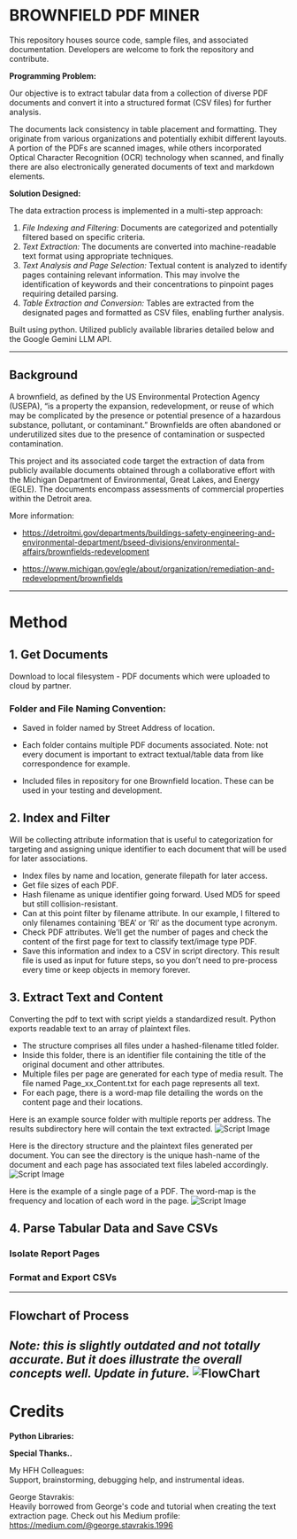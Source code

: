 # BROWNFIELD PDF MINER

This repository houses source code, sample files, and associated documentation.
Developers are welcome to fork the repository and contribute.

**Programming Problem:**

Our objective is to extract tabular data from a collection of diverse PDF documents and convert it into a structured format (CSV files) for further analysis.

The documents lack consistency in table placement and formatting.
They originate from various organizations and potentially exhibit different layouts.
A portion of the PDFs are scanned images, while others incorporated Optical Character Recognition (OCR) technology when scanned, and finally there are also electronically generated documents of text and markdown elements.

**Solution Designed:**

The data extraction process is implemented in a multi-step approach:

1. *File Indexing and Filtering:* Documents are categorized and potentially filtered based on specific criteria.
2. *Text Extraction:* The documents are converted into machine-readable text format using appropriate techniques.
3. *Text Analysis and Page Selection:* Textual content is analyzed to identify pages containing relevant information. This may involve the identification of keywords and their concentrations to pinpoint pages requiring detailed parsing.
4. *Table Extraction and Conversion:* Tables are extracted from the designated pages and formatted as CSV files, enabling further analysis.

Built using python. Utilized publicly available libraries detailed below and the Google Gemini LLM API.

---

## Background

A brownfield, as defined by the US Environmental Protection Agency (USEPA), “is a property the expansion, redevelopment, or reuse of which may be complicated by the presence or potential presence of a hazardous substance, pollutant, or contaminant.”  Brownfields are often abandoned or underutilized sites due to the presence of contamination or suspected contamination. 

This project and its associated code target the extraction of data from publicly available documents obtained through a collaborative effort with the Michigan Department of Environmental, Great Lakes, and Energy (EGLE). The documents encompass assessments of commercial properties within the Detroit area.

More information:

- https://detroitmi.gov/departments/buildings-safety-engineering-and-environmental-department/bseed-divisions/environmental-affairs/brownfields-redevelopment

- https://www.michigan.gov/egle/about/organization/remediation-and-redevelopment/brownfields

---

# Method

## 1. Get Documents


Download to local filesystem - PDF documents which were uploaded to cloud by partner. 

### Folder and File Naming Convention:
-	Saved in folder named by Street Address of location.
-	Each folder contains multiple PDF documents associated. Note: not every document is important to extract textual/table data from like correspondence for example.

-	Included files in repository for one Brownfield location. These can be used in your testing and development.

## 2. Index and Filter

Will be collecting attribute information that is useful to categorization for targeting and assigning unique identifier to each document that will be used for later associations.

-	Index files by name and location, generate filepath for later access. 
-	Get file sizes of each PDF.
-	Hash filename as unique identifier going forward. Used MD5 for speed but still collision-resistant.
-	Can at this point filter by filename attribute. In our example, I filtered to only filenames containing ‘BEA’ or ‘RI’ as the document type acronym.
-	Check PDF attributes. We’ll get the number of pages and check the content of the first page for text to classify text/image type PDF.  
-	Save this information and index to a CSV in script directory. This result file is used as input for future steps, so you don’t need to pre-process every time or keep objects in memory forever.


## 3. Extract Text and Content

Converting the pdf to text with script yields a standardized result.
Python exports readable text to an array of plaintext files.
- The structure comprises all files under a hashed-filename titled folder.
- Inside this folder, there is an identifier file containing the title of the original document and other attributes.
- Multiple files per page are generated for each type of media result. The file named Page_xx_Content.txt for each page represents all text.
- For each page, there is a word-map file detailing the words on the content page and their locations.

Here is an example source folder with multiple reports per address. The results subdirectory here will contain the text extracted.
![Script Image](https://raw.githubusercontent.com/HFHyh1/Brownfield_Miner/main/folderstructure.png)


Here is the directory structure and the plaintext files generated per document. You can see the directory is the unique hash-name of the document and each page has associated text files labeled accordingly.
![Script Image](https://raw.githubusercontent.com/HFHyh1/Brownfield_Miner/main/resultstructure.png)

Here is the example of a single page of a PDF. The word-map is the frequency and location of each word in the page.
![Script Image](https://raw.githubusercontent.com/HFHyh1/Brownfield_Miner/main/filemapping.png)

## 4. Parse Tabular Data and Save CSVs

### Isolate Report Pages

### Format and Export CSVs

---
## Flowchart of Process

*Note: this is slightly outdated and not totally accurate. But it does illustrate the overall concepts well. Update in future.*
![FlowChart](https://raw.githubusercontent.com/HFHyh1/Brownfield_Miner/main/BasicFlowchart.png)
--- 

# Credits

**Python Libraries:**

**Special Thanks..**

My HFH Colleagues:  
Support, brainstorming, debugging help, and instrumental ideas.

George Stavrakis:  
Heavily borrowed from George's code and tutorial when creating the text extraction page. Check out his Medium profile: https://medium.com/@george.stavrakis.1996
